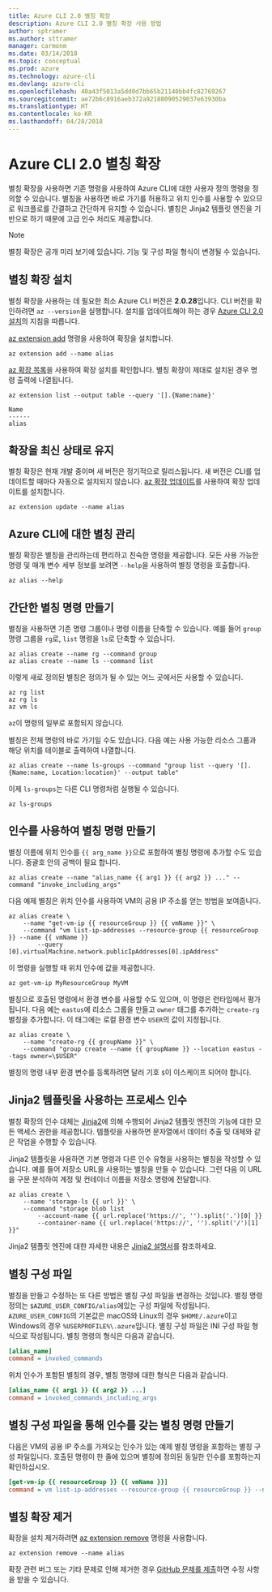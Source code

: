 ```yaml
---
title: Azure CLI 2.0 별칭 확장
description: Azure CLI 2.0 별칭 확장 사용 방법
author: sptramer
ms.author: sttramer
manager: carmonm
ms.date: 03/14/2018
ms.topic: conceptual
ms.prod: azure
ms.technology: azure-cli
ms.devlang: azure-cli
ms.openlocfilehash: 40a43f5013a5dd0d7bb65b21140bb4fc82769267
ms.sourcegitcommit: ae72b6c8916aeb372a92188090529037e63930ba
ms.translationtype: HT
ms.contentlocale: ko-KR
ms.lasthandoff: 04/28/2018
---
```

# <a name="the-azure-cli-20-alias-extension"></a>Azure CLI 2.0 별칭 확장

별칭 확장을 사용하면 기존 명령을 사용하여 Azure CLI에 대한 사용자 정의 명령을 정의할 수 있습니다. 별칭을 사용하면 바로 가기를 허용하고 위치 인수를 사용할 수 있으므로 워크플로를 간결하고 간단하게 유지할 수 있습니다. 별칭은 Jinja2 템플릿 엔진을 기반으로 하기 때문에 고급 인수 처리도 제공합니다.

> [!NOTE]
> 별칭 확장은 공개 미리 보기에 있습니다. 기능 및 구성 파일 형식이 변경될 수 있습니다.

## <a name="install-the-alias-extension"></a>별칭 확장 설치

별칭 확장을 사용하는 데 필요한 최소 Azure CLI 버전은 **2.0.28**입니다. CLI 버전을 확인하려면 `az --version`을 실행합니다. 설치를 업데이트해야 하는 경우 [Azure CLI 2.0 설치](./install-azure-cli.md)의 지침을 따릅니다.

[az extension add](/cli/azure/extension#az-extension-add) 명령을 사용하여 확장을 설치합니다.

```azurecli
az extension add --name alias
```

[az 확장 목록](/cli/azure/extension#az-extension-list)을 사용하여 확장 설치를 확인합니다. 별칭 확장이 제대로 설치된 경우 명령 출력에 나열됩니다.

```azurecli
az extension list --output table --query '[].{Name:name}'
```

```output
Name
------
alias
```


## <a name="keep-the-extension-up-to-date"></a>확장을 최신 상태로 유지

별칭 확장은 현재 개발 중이며 새 버전은 정기적으로 릴리스됩니다. 새 버전은 CLI를 업데이트할 때마다 자동으로 설치되지 않습니다. [az 확장 업데이트](/cli/azure/extension#az-extension-update)를 사용하여 확장 업데이트를 설치합니다.

```azurecli
az extension update --name alias
```


## <a name="manage-aliases-for-the-azure-cli"></a>Azure CLI에 대한 별칭 관리

별칭 확장은 별칭을 관리하는데 편리하고 친숙한 명령을 제공합니다. 모든 사용 가능한 명령 및 매개 변수 세부 정보를 보려면 `--help`을 사용하여 별칭 명령을 호출합니다.

```azurecli
az alias --help
```


## <a name="create-simple-alias-commands"></a>간단한 별칭 명령 만들기

별칭을 사용하면 기존 명령 그룹이나 명령 이름을 단축할 수 있습니다. 예를 들어 `group` 명령 그룹을 `rg`로, `list` 명령을 `ls`로 단축할 수 있습니다.

```azurecli
az alias create --name rg --command group
az alias create --name ls --command list
```

이렇게 새로 정의된 별칭은 정의가 될 수 있는 어느 곳에서든 사용할 수 있습니다.

```azurecli
az rg list
az rg ls
az vm ls
```

`az`이 명령의 일부로 포함되지 않습니다.

별칭은 전체 명령의 바로 가기일 수도 있습니다. 다음 예는 사용 가능한 리소스 그룹과 해당 위치를 테이블로 출력하여 나열합니다.

```azurecli
az alias create --name ls-groups --command "group list --query '[].{Name:name, Location:location}' --output table"
```

이제 `ls-groups`는 다른 CLI 명령처럼 실행될 수 있습니다.

```azurecli
az ls-groups
```


## <a name="create-an-alias-command-with-arguments"></a>인수를 사용하여 별칭 명령 만들기

별칭 이름에 위치 인수를 `{{ arg_name }}`으로 포함하여 별칭 명령에 추가할 수도 있습니다. 중괄호 안의 공백이 필요 합니다.

```azurecli
az alias create --name "alias_name {{ arg1 }} {{ arg2 }} ..." --command "invoke_including_args"
```

다음 예제 별칭은 위치 인수를 사용하여 VM의 공용 IP 주소를 얻는 방법을 보여줍니다.

```azurecli
az alias create \
    --name "get-vm-ip {{ resourceGroup }} {{ vmName }}" \
    --command "vm list-ip-addresses --resource-group {{ resourceGroup }} --name {{ vmName }}
        --query [0].virtualMachine.network.publicIpAddresses[0].ipAddress"
```

이 명령을 실행할 때 위치 인수에 값을 제공합니다.

```azurecli
az get-vm-ip MyResourceGroup MyVM
```

별칭으로 호출된 명령에서 환경 변수를 사용할 수도 있으며, 이 명령은 런타임에서 평가됩니다. 다음 예는 `eastus`에 리소스 그룹을 만들고 `owner` 태그를 추가하는 `create-rg` 별칭을 추가합니다. 이 태그에는 로컬 환경 변수 `USER`의 값이 지정됩니다.

```azurecli
az alias create \
    --name "create-rg {{ groupName }}" \
    --command "group create --name {{ groupName }} --location eastus --tags owner=\$USER"
```

별칭의 명령 내부 환경 변수를 등록하려면 달러 기호 `$`이 이스케이프 되어야 합니다.


## <a name="process-arguments-using-jinja2-templates"></a>Jinja2 템플릿을 사용하는 프로세스 인수

별칭 확장의 인수 대체는 [Jinja2](http://jinja.pocoo.org/docs/2.10/)에 의해 수행되어 Jinja2 템플릿 엔진의 기능에 대한 모든 액세스 권한을 제공합니다. 템플릿을 사용하면 문자열에서 데이터 추출 및 대체와 같은 작업을 수행할 수 있습니다.

Jinja2 템플릿을 사용하면 기본 명령과 다른 인수 유형을 사용하는 별칭을 작성할 수 있습니다. 예를 들어 저장소 URL을 사용하는 별칭을 만들 수 있습니다. 그런 다음 이 URL을 구문 분석하여 계정 및 컨테이너 이름을 저장소 명령에 전달합니다.

```azurecli
az alias create \
    --name 'storage-ls {{ url }}' \
    --command "storage blob list
        --account-name {{ url.replace('https://', '').split('.')[0] }}
        --container-name {{ url.replace('https://', '').split('/')[1] }}"
```

Jinja2 템플릿 엔진에 대한 자세한 내용은 [Jinja2 설명서](http://jinja.pocoo.org/docs/2.10/templates/)를 참조하세요.


## <a name="alias-configuration-file"></a>별칭 구성 파일

별칭을 만들고 수정하는 또 다른 방법은 별칭 구성 파일을 변경하는 것입니다. 별칭 명령 정의는 `$AZURE_USER_CONFIG/alias`에있는 구성 파일에 작성됩니다. `AZURE_USER_CONFIG`의 기본값은 macOS와 Linux의 경우 `$HOME/.azure`이고 Windows의 경우 `%USERPROFILE%\.azure`입니다. 별칭 구성 파일은 INI 구성 파일 형식으로 작성됩니다. 별칭 명령의 형식은 다음과 같습니다.

```ini
[alias_name]
command = invoked_commands
```

위치 인수가 포함된 별칭의 경우, 별칭 명령에 대한 형식은 다음과 같습니다.

```ini
[alias_name {{ arg1 }} {{ arg2 }} ...]
command = invoked_commands_including_args
```


## <a name="create-an-alias-command-with-arguments-via-the-alias-configuration-file"></a>별칭 구성 파일을 통해 인수를 갖는 별칭 명령 만들기

다음은 VM의 공용 IP 주소를 가져오는 인수가 있는 예제 별칭 명령을 포함하는 별칭 구성 파일입니다. 호출된 명령이 한 줄에 있으며 별칭에 정의된 동일한 인수를 포함하는지 확인하십시오.

```ini
[get-vm-ip {{ resourceGroup }} {{ vmName }}]
command = vm list-ip-addresses --resource-group {{ resourceGroup }} --name {{ vmName }} --query [0].virtualMachine.network.publicIpAddresses[0].ipAddress
```


## <a name="uninstall-the-alias-extension"></a>별칭 확장 제거

확장을 설치 제거하려면 [az extension remove](/cli/azure/extension#az-extension-remove) 명령을 사용합니다.

```azurecli
az extension remove --name alias
```

확장 관련 버그 또는 기타 문제로 인해 제거한 경우 [GitHub 문제를 제출](https://github.com/Azure/azure-cli-extensions/issues)하면 수정 사항을 받을 수 있습니다.
